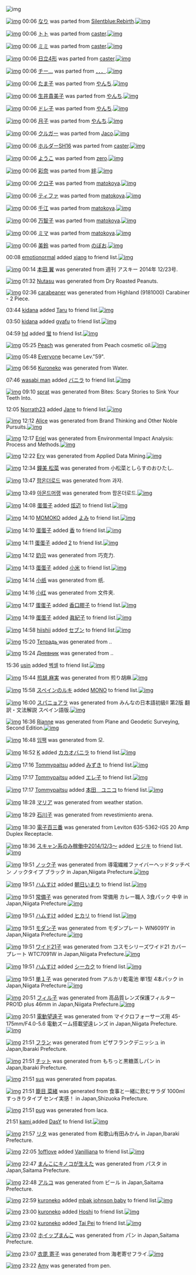 ![img](http://gdrive-cdn.herokuapp.com/get/0B-nxIpt4DE2TdGhPalFPcFpSY0E/512px-barcode.png)

[![img](http://www.deviantsart.com/2blbetj.png)](http://www.barcodekanojo.com/kanojo/588389/%E3%81%AA%E3%82%8A) 00:06 [なり](http://www.barcodekanojo.com/kanojo/588389/%E3%81%AA%E3%82%8A) was parted from [Silentblue:Rebirth](http://www.barcodekanojo.com/kanojo/588389/%E3%81%AA%E3%82%8A).[![img](http://www.deviantsart.com/15ngf32.jpeg)](http://www.barcodekanojo.com/user/235162/Silentblue%3ARebirth) 

[![img](http://www.deviantsart.com/huhiq9.png)](http://www.barcodekanojo.com/kanojo/672998/%E3%83%88%E3%83%88) 00:06 [トト](http://www.barcodekanojo.com/kanojo/672998/%E3%83%88%E3%83%88) was parted from [caster](http://www.barcodekanojo.com/kanojo/672998/%E3%83%88%E3%83%88).[![img](http://www.deviantsart.com/n3nut1.jpeg)](http://www.barcodekanojo.com/user/240377/caster) 

[![img](http://www.deviantsart.com/3p5s8ct.png)](http://www.barcodekanojo.com/kanojo/680774/%E3%83%9F%E3%83%9F) 00:06 [ミミ](http://www.barcodekanojo.com/kanojo/680774/%E3%83%9F%E3%83%9F) was parted from [caster](http://www.barcodekanojo.com/kanojo/680774/%E3%83%9F%E3%83%9F).[![img](http://www.deviantsart.com/n3nut1.jpeg)](http://www.barcodekanojo.com/user/240377/caster) 

[![img](http://www.deviantsart.com/1tsvcoc.png)](http://www.barcodekanojo.com/kanojo/677261/%E6%97%A5%E7%AB%8B4%E5%BD%A2) 00:06 [日立4形](http://www.barcodekanojo.com/kanojo/677261/%E6%97%A5%E7%AB%8B4%E5%BD%A2) was parted from [caster](http://www.barcodekanojo.com/kanojo/677261/%E6%97%A5%E7%AB%8B4%E5%BD%A2).[![img](http://www.deviantsart.com/n3nut1.jpeg)](http://www.barcodekanojo.com/user/240377/caster) 

[![img](http://www.deviantsart.com/1tm18k4.png)](http://www.barcodekanojo.com/kanojo/2383424/%E3%83%81%E3%83%BC%E2%80%A6) 00:06 [チー…](http://www.barcodekanojo.com/kanojo/2383424/%E3%83%81%E3%83%BC%E2%80%A6) was parted from [．．．](http://www.barcodekanojo.com/kanojo/2383424/%E3%83%81%E3%83%BC%E2%80%A6).[![img](http://www.deviantsart.com/2m9kvrv.jpeg)](http://www.barcodekanojo.com/user/207315/%EF%BC%8E%EF%BC%8E%EF%BC%8E) 

[![img](http://www.deviantsart.com/1e3lrpd.png)](http://www.barcodekanojo.com/kanojo/2905778/%E3%81%9F%E3%81%BE%E5%AD%90) 00:06 [たま子](http://www.barcodekanojo.com/kanojo/2905778/%E3%81%9F%E3%81%BE%E5%AD%90) was parted from [やんち](http://www.barcodekanojo.com/kanojo/2905778/%E3%81%9F%E3%81%BE%E5%AD%90).[![img](http://www.deviantsart.com/20hu4tm.jpeg)](http://www.barcodekanojo.com/user/204759/%E3%82%84%E3%82%93%E3%81%A1) 

[![img](http://www.deviantsart.com/2fc6bg2.png)](http://www.barcodekanojo.com/kanojo/1727226/%E7%94%9F%E4%BA%95%E8%B2%B4%E7%BE%8E%E5%AD%90) 00:06 [生井貴美子](http://www.barcodekanojo.com/kanojo/1727226/%E7%94%9F%E4%BA%95%E8%B2%B4%E7%BE%8E%E5%AD%90) was parted from [やんち](http://www.barcodekanojo.com/kanojo/1727226/%E7%94%9F%E4%BA%95%E8%B2%B4%E7%BE%8E%E5%AD%90).[![img](http://www.deviantsart.com/20hu4tm.jpeg)](http://www.barcodekanojo.com/user/204759/%E3%82%84%E3%82%93%E3%81%A1) 

[![img](http://www.deviantsart.com/26og2q2.png)](http://www.barcodekanojo.com/kanojo/2623233/%E3%83%89%E3%83%AC%E5%AD%90) 00:06 [ドレ子](http://www.barcodekanojo.com/kanojo/2623233/%E3%83%89%E3%83%AC%E5%AD%90) was parted from [やんち](http://www.barcodekanojo.com/kanojo/2623233/%E3%83%89%E3%83%AC%E5%AD%90).[![img](http://www.deviantsart.com/20hu4tm.jpeg)](http://www.barcodekanojo.com/user/204759/%E3%82%84%E3%82%93%E3%81%A1) 

[![img](http://www.deviantsart.com/1uaq22o.png)](http://www.barcodekanojo.com/kanojo/3014591/%E6%9C%88%E5%AD%90) 00:06 [月子](http://www.barcodekanojo.com/kanojo/3014591/%E6%9C%88%E5%AD%90) was parted from [やんち](http://www.barcodekanojo.com/kanojo/3014591/%E6%9C%88%E5%AD%90).[![img](http://www.deviantsart.com/20hu4tm.jpeg)](http://www.barcodekanojo.com/user/204759/%E3%82%84%E3%82%93%E3%81%A1) 

[![img](http://www.deviantsart.com/samgf9.png)](http://www.barcodekanojo.com/kanojo/2690758/%E3%82%AF%E3%83%AB%E3%82%AC%E3%83%BC) 00:06 [クルガー](http://www.barcodekanojo.com/kanojo/2690758/%E3%82%AF%E3%83%AB%E3%82%AC%E3%83%BC) was parted from [Jaco](http://www.barcodekanojo.com/kanojo/2690758/%E3%82%AF%E3%83%AB%E3%82%AC%E3%83%BC).[![img](http://www.deviantsart.com/23q3t7f.png)](http://www.barcodekanojo.com/user/225177/Jaco) 

[![img](http://www.deviantsart.com/2bgf1n6.png)](http://www.barcodekanojo.com/kanojo/914359/%E3%83%9B%E3%83%AB%E3%83%80%E3%83%BCSH16) 00:06 [ホルダーSH16](http://www.barcodekanojo.com/kanojo/914359/%E3%83%9B%E3%83%AB%E3%83%80%E3%83%BCSH16) was parted from [caster](http://www.barcodekanojo.com/kanojo/914359/%E3%83%9B%E3%83%AB%E3%83%80%E3%83%BCSH16).[![img](http://www.deviantsart.com/n3nut1.jpeg)](http://www.barcodekanojo.com/user/240377/caster) 

[![img](http://www.deviantsart.com/4mfdph.png)](http://www.barcodekanojo.com/kanojo/3021479/%E3%82%88%E3%81%86%E3%81%93) 00:06 [ようこ](http://www.barcodekanojo.com/kanojo/3021479/%E3%82%88%E3%81%86%E3%81%93) was parted from [zero](http://www.barcodekanojo.com/kanojo/3021479/%E3%82%88%E3%81%86%E3%81%93).[![img](http://www.deviantsart.com/2csu0d.jpeg)](http://www.barcodekanojo.com/user/209011/zero) 

[![img](http://www.deviantsart.com/mo04ui.png)](http://www.barcodekanojo.com/kanojo/3175290/%E5%BD%A9%E5%A5%88) 00:06 [彩奈](http://www.barcodekanojo.com/kanojo/3175290/%E5%BD%A9%E5%A5%88) was parted from [絆](http://www.barcodekanojo.com/kanojo/3175290/%E5%BD%A9%E5%A5%88).[![img](http://www.deviantsart.com/34vakij.jpeg)](http://www.barcodekanojo.com/user/33274/%E7%B5%86) 

[![img](http://www.deviantsart.com/hoi5a.png)](http://www.barcodekanojo.com/kanojo/1717914/%E3%82%AF%E3%83%AD%E5%AD%90) 00:06 [クロ子](http://www.barcodekanojo.com/kanojo/1717914/%E3%82%AF%E3%83%AD%E5%AD%90) was parted from [matokoya](http://www.barcodekanojo.com/kanojo/1717914/%E3%82%AF%E3%83%AD%E5%AD%90).[![img](http://www.deviantsart.com/2qe0j45.jpeg)](http://www.barcodekanojo.com/user/24932/matokoya) 

[![img](http://www.deviantsart.com/3imhgnt.png)](http://www.barcodekanojo.com/kanojo/3101266/%E3%83%86%E3%82%A3%E3%83%95%E3%82%A1) 00:06 [ティファ](http://www.barcodekanojo.com/kanojo/3101266/%E3%83%86%E3%82%A3%E3%83%95%E3%82%A1) was parted from [matokoya](http://www.barcodekanojo.com/kanojo/3101266/%E3%83%86%E3%82%A3%E3%83%95%E3%82%A1).[![img](http://www.deviantsart.com/2qe0j45.jpeg)](http://www.barcodekanojo.com/user/24932/matokoya) 

[![img](http://www.deviantsart.com/1kka16h.png)](http://www.barcodekanojo.com/kanojo/2872022/%E5%8D%83%E6%B1%9F) 00:06 [千江](http://www.barcodekanojo.com/kanojo/2872022/%E5%8D%83%E6%B1%9F) was parted from [matokoya](http://www.barcodekanojo.com/kanojo/2872022/%E5%8D%83%E6%B1%9F).[![img](http://www.deviantsart.com/2qe0j45.jpeg)](http://www.barcodekanojo.com/user/24932/matokoya) 

[![img](http://www.deviantsart.com/3sfkrr.png)](http://www.barcodekanojo.com/kanojo/2447145/%E4%B8%87%E6%99%BA%E5%AD%90) 00:06 [万智子](http://www.barcodekanojo.com/kanojo/2447145/%E4%B8%87%E6%99%BA%E5%AD%90) was parted from [matokoya](http://www.barcodekanojo.com/kanojo/2447145/%E4%B8%87%E6%99%BA%E5%AD%90).[![img](http://www.deviantsart.com/2qe0j45.jpeg)](http://www.barcodekanojo.com/user/24932/matokoya) 

[![img](http://www.deviantsart.com/34k4k63.png)](http://www.barcodekanojo.com/kanojo/2033022/%E3%83%9F%E3%83%9E) 00:06 [ミマ](http://www.barcodekanojo.com/kanojo/2033022/%E3%83%9F%E3%83%9E) was parted from [matokoya](http://www.barcodekanojo.com/kanojo/2033022/%E3%83%9F%E3%83%9E).[![img](http://www.deviantsart.com/2qe0j45.jpeg)](http://www.barcodekanojo.com/user/24932/matokoya) 

[![img](http://www.deviantsart.com/1gs9gh7.png)](http://www.barcodekanojo.com/kanojo/1001148/%E7%BE%8E%E9%88%B4) 00:06 [美鈴](http://www.barcodekanojo.com/kanojo/1001148/%E7%BE%8E%E9%88%B4) was parted from [のぼお](http://www.barcodekanojo.com/kanojo/1001148/%E7%BE%8E%E9%88%B4).[![img](http://www.deviantsart.com/1k7k282.jpeg)](http://www.barcodekanojo.com/user/204820/%E3%81%AE%E3%81%BC%E3%81%8A) 

00:08 [emotionormal](http://www.barcodekanojo.com/user/499059/emotionormal) added [xiang](http://www.barcodekanojo.com/kanojo/2558929/xiang) to friend list.[![img](http://www.deviantsart.com/uoraep.png)](http://www.barcodekanojo.com/kanojo/2558929/xiang) 

[![img](http://www.deviantsart.com/2m81m3c.png)](http://www.barcodekanojo.com/kanojo/3190233/%E6%9C%AC%E7%94%B0%20%E7%BF%BC) 00:14 [本田 翼](http://www.barcodekanojo.com/kanojo/3190233/%E6%9C%AC%E7%94%B0%20%E7%BF%BC) was generated from 週刊 アスキー 2014年 12/23号.

[![img](http://www.deviantsart.com/3qpdsgc.png)](http://www.barcodekanojo.com/kanojo/3190234/Nutasu) 01:32 [Nutasu](http://www.barcodekanojo.com/kanojo/3190234/Nutasu) was generated from Dry Roasted Peanuts.

[![img](http://www.deviantsart.com/39qhua2.png)](http://www.barcodekanojo.com/kanojo/3190235/carabeaner) 02:36 [carabeaner](http://www.barcodekanojo.com/kanojo/3190235/carabeaner) was generated from Highland (9181000) Carabiner - 2 Piece.

03:44 [kidana](http://www.barcodekanojo.com/user/497353/kidana) added [Taru](http://www.barcodekanojo.com/kanojo/3174442/Taru) to friend list.[![img](http://www.deviantsart.com/1o8db07.png)](http://www.barcodekanojo.com/kanojo/3174442/Taru) 

03:50 [kidana](http://www.barcodekanojo.com/user/497353/kidana) added [gyafu](http://www.barcodekanojo.com/kanojo/2621961/gyafu) to friend list.[![img](http://www.deviantsart.com/1r44gja.png)](http://www.barcodekanojo.com/kanojo/2621961/gyafu) 

04:59 [hd](http://www.barcodekanojo.com/user/487793/hd) added [蛍](http://www.barcodekanojo.com/kanojo/2896770/%E8%9B%8D) to friend list.[![img](http://www.deviantsart.com/2tg5c2h.png)](http://www.barcodekanojo.com/kanojo/2896770/%E8%9B%8D) 

[![img](http://www.deviantsart.com/22ebmng.png)](http://www.barcodekanojo.com/kanojo/3190236/Peach) 05:25 [Peach](http://www.barcodekanojo.com/kanojo/3190236/Peach) was generated from Peach cosmetic oil.[![img](http://www.deviantsart.com/4lit1r.jpeg)](http://www.barcodekanojo.com/product_images/barcode/6009924/1418243058/50x50xPeach,P20cosmetic,P20oil.jpg,qw=88,ah=88.pagespeed.ic.r_neWoEcT2.jpg) 

[![img](http://www.deviantsart.com/3cp16cr.jpeg)](http://www.barcodekanojo.com/user/229080/Everyone) 05:48 [Everyone](http://www.barcodekanojo.com/user/229080/Everyone) became Lev."59".

[![img](http://www.deviantsart.com/1j29d8a.png)](http://www.barcodekanojo.com/kanojo/3190237/Kuroneko) 06:56 [Kuroneko](http://www.barcodekanojo.com/kanojo/3190237/Kuroneko) was generated from Water.

07:46 [wasabi man](http://www.barcodekanojo.com/user/499063/wasabi%20man) added [バニラ](http://www.barcodekanojo.com/kanojo/2751288/%E3%83%90%E3%83%8B%E3%83%A9) to friend list.[![img](http://www.deviantsart.com/17vpmfn.png)](http://www.barcodekanojo.com/kanojo/2751288/%E3%83%90%E3%83%8B%E3%83%A9) 

[![img](http://www.deviantsart.com/21qt9nt.png)](http://www.barcodekanojo.com/kanojo/3190238/sprat) 09:10 [sprat](http://www.barcodekanojo.com/kanojo/3190238/sprat) was generated from Bites: Scary Stories to Sink Your Teeth Into.

12:05 [Norrath23](http://www.barcodekanojo.com/user/497730/Norrath23) added [Jane](http://www.barcodekanojo.com/kanojo/2609452/Jane) to friend list.[![img](http://www.deviantsart.com/hl4fuj.png)](http://www.barcodekanojo.com/kanojo/2609452/Jane) 

[![img](http://www.deviantsart.com/1i7llu5.png)](http://www.barcodekanojo.com/kanojo/3190239/Alice) 12:12 [Alice](http://www.barcodekanojo.com/kanojo/3190239/Alice) was generated from Brand Thinking and Other Noble Pursuits.[![img](http://www.deviantsart.com/1j4s1sb.jpeg)](http://www.barcodekanojo.com/product_images/barcode/6009929/1418267500/50x50xBrand,P20Thinking,P20and,P20Other,P20Noble,P20Pursuits.jpg,qw=88,ah=88.pagespeed.ic.sRPcwmqQ3x.jpg) 

[![img](http://www.deviantsart.com/6u8166.png)](http://www.barcodekanojo.com/kanojo/3190240/Eriel) 12:17 [Eriel](http://www.barcodekanojo.com/kanojo/3190240/Eriel) was generated from Environmental Impact Analysis: Process and Methods.[![img](http://www.deviantsart.com/34gske7.jpeg)](http://www.barcodekanojo.com/product_images/barcode/6009930/1418267806/Environmental%20Impact%20Analysis%3A%20Process%20and%20Methods.jpg) 

[![img](http://www.deviantsart.com/20he189.png)](http://www.barcodekanojo.com/kanojo/3190241/Ery) 12:22 [Ery](http://www.barcodekanojo.com/kanojo/3190241/Ery) was generated from Applied Data Mining.[![img](http://www.deviantsart.com/1vu18v4.jpeg)](http://www.barcodekanojo.com/product_images/barcode/6009931/1418268119/50x50xApplied,P20Data,P20Mining.jpg,qw=88,ah=88.pagespeed.ic.XUJh5oT3yr.jpg) 

[![img](http://www.deviantsart.com/pqjem8.png)](http://www.barcodekanojo.com/kanojo/3190242/%E9%90%98%E7%BE%8E%20%E6%9D%BE%E8%8F%9C) 12:34 [鐘美 松菜](http://www.barcodekanojo.com/kanojo/3190242/%E9%90%98%E7%BE%8E%20%E6%9D%BE%E8%8F%9C) was generated from 小松菜としらすのおひたし.

[![img](http://www.deviantsart.com/11g2271.png)](http://www.barcodekanojo.com/kanojo/3190243/%ED%8C%9C%EC%98%A8%EB%8D%94%EB%A1%9C%EB%93%9C) 13:47 [팜온더로드](http://www.barcodekanojo.com/kanojo/3190243/%ED%8C%9C%EC%98%A8%EB%8D%94%EB%A1%9C%EB%93%9C) was generated from 과자.

[![img](http://www.deviantsart.com/2hun9c3.png)](http://www.barcodekanojo.com/kanojo/3190244/%EC%95%84%EB%AA%AC%EB%93%9C%EB%A8%B8%EB%9E%AD) 13:49 [아몬드머랭](http://www.barcodekanojo.com/kanojo/3190244/%EC%95%84%EB%AA%AC%EB%93%9C%EB%A8%B8%EB%9E%AD) was generated from 팜온더로드.[![img](http://www.deviantsart.com/pe9tll.jpeg)](http://www.barcodekanojo.com/product_images/barcode/5599936/1400923878/%ED%8C%9C%EC%98%A8%EB%8D%94%EB%A1%9C%EB%93%9C%20%EC%95%84%EB%AA%AC%EB%93%9C%EC%88%98%EB%A0%88.jpg) 

[![img](http://www.deviantsart.com/37mlq0k.jpeg)](http://www.barcodekanojo.com/user/499057/%E8%9B%8B%E8%9B%8B%E5%AD%90) 14:08 [蛋蛋子](http://www.barcodekanojo.com/user/499057/%E8%9B%8B%E8%9B%8B%E5%AD%90) added [炫迈](http://www.barcodekanojo.com/kanojo/3046074/%E7%82%AB%E8%BF%88) to friend list.[![img](http://www.deviantsart.com/24uhfnt.png)](http://www.barcodekanojo.com/kanojo/3046074/%E7%82%AB%E8%BF%88) 

[![img](http://www.deviantsart.com/117ca48.jpeg)](http://www.barcodekanojo.com/user/294413/MOMOKO) 14:10 [MOMOKO](http://www.barcodekanojo.com/user/294413/MOMOKO) added [よみ](http://www.barcodekanojo.com/kanojo/410588/%E3%82%88%E3%81%BF) to friend list.[![img](http://www.deviantsart.com/1ogkba0.png)](http://www.barcodekanojo.com/kanojo/410588/%E3%82%88%E3%81%BF) 

[![img](http://www.deviantsart.com/37mlq0k.jpeg)](http://www.barcodekanojo.com/user/499057/%E8%9B%8B%E8%9B%8B%E5%AD%90) 14:10 [蛋蛋子](http://www.barcodekanojo.com/user/499057/%E8%9B%8B%E8%9B%8B%E5%AD%90) added [香](http://www.barcodekanojo.com/kanojo/2583972/%E9%A6%99) to friend list.[![img](http://www.deviantsart.com/qobugn.png)](http://www.barcodekanojo.com/kanojo/2583972/%E9%A6%99) 

[![img](http://www.deviantsart.com/37mlq0k.jpeg)](http://www.barcodekanojo.com/user/499057/%E8%9B%8B%E8%9B%8B%E5%AD%90) 14:11 [蛋蛋子](http://www.barcodekanojo.com/user/499057/%E8%9B%8B%E8%9B%8B%E5%AD%90) added [2](http://www.barcodekanojo.com/kanojo/278833/2) to friend list.[![img](http://www.deviantsart.com/r9hbtk.png)](http://www.barcodekanojo.com/kanojo/278833/2) 

[![img](http://www.deviantsart.com/3scbale.png)](http://www.barcodekanojo.com/kanojo/3190245/%E5%A5%B6%E8%B4%9D) 14:12 [奶贝](http://www.barcodekanojo.com/kanojo/3190245/%E5%A5%B6%E8%B4%9D) was generated from 巧克力.

[![img](http://www.deviantsart.com/37mlq0k.jpeg)](http://www.barcodekanojo.com/user/499057/%E8%9B%8B%E8%9B%8B%E5%AD%90) 14:13 [蛋蛋子](http://www.barcodekanojo.com/user/499057/%E8%9B%8B%E8%9B%8B%E5%AD%90) added [小米](http://www.barcodekanojo.com/kanojo/2559673/%E5%B0%8F%E7%B1%B3) to friend list.[![img](http://www.deviantsart.com/3o4l79r.png)](http://www.barcodekanojo.com/kanojo/2559673/%E5%B0%8F%E7%B1%B3) 

[![img](http://www.deviantsart.com/252g7jk.png)](http://www.barcodekanojo.com/kanojo/3190246/%E5%B0%8F%E7%BA%B8) 14:14 [小纸](http://www.barcodekanojo.com/kanojo/3190246/%E5%B0%8F%E7%BA%B8) was generated from 纸.

[![img](http://www.deviantsart.com/3jff5nq.png)](http://www.barcodekanojo.com/kanojo/3190247/%E5%B0%8F%E7%BA%A2) 14:16 [小红](http://www.barcodekanojo.com/kanojo/3190247/%E5%B0%8F%E7%BA%A2) was generated from 文件夹.

[![img](http://www.deviantsart.com/37mlq0k.jpeg)](http://www.barcodekanojo.com/user/499057/%E8%9B%8B%E8%9B%8B%E5%AD%90) 14:17 [蛋蛋子](http://www.barcodekanojo.com/user/499057/%E8%9B%8B%E8%9B%8B%E5%AD%90) added [香口膠子](http://www.barcodekanojo.com/kanojo/1303615/%E9%A6%99%E5%8F%A3%E8%86%A0%E5%AD%90) to friend list.[![img](http://www.deviantsart.com/1cpcb5c.png)](http://www.barcodekanojo.com/kanojo/1303615/%E9%A6%99%E5%8F%A3%E8%86%A0%E5%AD%90) 

[![img](http://www.deviantsart.com/37mlq0k.jpeg)](http://www.barcodekanojo.com/user/499057/%E8%9B%8B%E8%9B%8B%E5%AD%90) 14:19 [蛋蛋子](http://www.barcodekanojo.com/user/499057/%E8%9B%8B%E8%9B%8B%E5%AD%90) added [眞紀子](http://www.barcodekanojo.com/kanojo/3044763/%E7%9C%9E%E7%B4%80%E5%AD%90) to friend list.[![img](http://www.deviantsart.com/1018e9f.png)](http://www.barcodekanojo.com/kanojo/3044763/%E7%9C%9E%E7%B4%80%E5%AD%90) 

[![img](http://www.deviantsart.com/lre7lj.jpeg)](http://www.barcodekanojo.com/user/29807/hiishii) 14:58 [hiishii](http://www.barcodekanojo.com/user/29807/hiishii) added [セブン](http://www.barcodekanojo.com/kanojo/2743850/%E3%82%BB%E3%83%96%E3%83%B3) to friend list.[![img](http://www.deviantsart.com/2q9td8o.png)](http://www.barcodekanojo.com/kanojo/2743850/%E3%82%BB%E3%83%96%E3%83%B3) 

[![img](http://www.deviantsart.com/3epulcr.png)](http://www.barcodekanojo.com/kanojo/3190248/%D0%A2%D0%B5%D1%82%D1%80%D0%B0%D0%B4%D1%8C%20) 15:20 [Тетрадь ](http://www.barcodekanojo.com/kanojo/3190248/%D0%A2%D0%B5%D1%82%D1%80%D0%B0%D0%B4%D1%8C%20) was generated from ..

[![img](http://www.deviantsart.com/1vda746.png)](http://www.barcodekanojo.com/kanojo/3190249/%D0%94%D0%BD%D0%B5%D0%B2%D0%BD%D0%B8%D0%BA) 15:24 [Дневник](http://www.barcodekanojo.com/kanojo/3190249/%D0%94%D0%BD%D0%B5%D0%B2%D0%BD%D0%B8%D0%BA) was generated from ..

15:36 [usin](http://www.barcodekanojo.com/user/498074/usin) added [벡셀](http://www.barcodekanojo.com/kanojo/2754989/%EB%B2%A1%EC%85%80) to friend list.[![img](http://www.deviantsart.com/2un6tb5.png)](http://www.barcodekanojo.com/kanojo/2754989/%EB%B2%A1%EC%85%80) 

[![img](http://www.deviantsart.com/23te1hg.png)](http://www.barcodekanojo.com/kanojo/3190250/%E7%85%8E%E8%83%A1%20%E9%BA%BB%E5%AE%9F) 15:44 [煎胡 麻実](http://www.barcodekanojo.com/kanojo/3190250/%E7%85%8E%E8%83%A1%20%E9%BA%BB%E5%AE%9F) was generated from 煎り胡麻.[![img](http://www.deviantsart.com/2iu0dop.jpeg)](http://www.barcodekanojo.com/product_images/barcode/6009949/1418280267/%E7%85%8E%E3%82%8A%E8%83%A1%E9%BA%BB.jpg) 

[![img](http://www.deviantsart.com/11kkrdk.jpeg)](http://www.barcodekanojo.com/user/438908/%E3%82%B9%E3%83%9A%E3%82%A4%E3%83%B3%E3%81%AE%E3%83%AB%E3%82%AD) 15:58 [スペインのルキ](http://www.barcodekanojo.com/user/438908/%E3%82%B9%E3%83%9A%E3%82%A4%E3%83%B3%E3%81%AE%E3%83%AB%E3%82%AD) added [MONO](http://www.barcodekanojo.com/kanojo/2697221/MONO) to friend list.[![img](http://www.deviantsart.com/16l2mss.png)](http://www.barcodekanojo.com/kanojo/2697221/MONO) 

[![img](http://www.deviantsart.com/3bqh98v.png)](http://www.barcodekanojo.com/kanojo/3190251/%E3%82%B9%E3%83%91%E3%83%8B%E3%83%A7%E3%82%A2%E3%83%A9) 16:00 [スパニョアラ](http://www.barcodekanojo.com/kanojo/3190251/%E3%82%B9%E3%83%91%E3%83%8B%E3%83%A7%E3%82%A2%E3%83%A9) was generated from みんなの日本語初級II 第2版 翻訳・文法解説 スペイン語版.[![img](http://www.deviantsart.com/3u3re3o.jpeg)](http://www.barcodekanojo.com/product_images/barcode/6009951/1418281154/50x50x,PE3,P81,PBF,PE3,P82,P93,PE3,P81,PAA,PE3,P81,PAE,PE6,P97,PA5,PE6,P9C,PAC,PE8,PAA,P9E,PE5,P88,P9D,PE7,PB4,P9AII,P20,PE7,PAC,PAC2,PE7,P89,P88,P20,PE7,PBF,PBB,PE8,PA8,PB3,PE3,P83,PBB,PE6,P96,P87,PE6,PB3,P95,PE8,PA7,PA3,PE8,PAA,PAC,P20,PE3,P82,PB9,PE3,P83,P9A,PE3,P82,PA4,PE3,P83,PB3,PE8,PAA,P9E,PE7,P89,P88.jpg,qw=88,ah=88.pagespeed.ic.D7WQH3PtD1.jpg) 

[![img](http://www.deviantsart.com/1n9ahf.png)](http://www.barcodekanojo.com/kanojo/3190252/Rianne) 16:36 [Rianne](http://www.barcodekanojo.com/kanojo/3190252/Rianne) was generated from Plane and Geodetic Surveying, Second Edition.[![img](http://www.deviantsart.com/1f7dcbs.jpeg)](http://www.barcodekanojo.com/product_images/barcode/6009952/1418283329/Plane%20and%20Geodetic%20Surveying%2C%20Second%20Edition.jpg) 

[![img](http://www.deviantsart.com/3rh0faf.png)](http://www.barcodekanojo.com/kanojo/3190253/%EC%9E%84%ED%8C%A9) 16:48 [임팩](http://www.barcodekanojo.com/kanojo/3190253/%EC%9E%84%ED%8C%A9) was generated from 모.

[![img](http://www.deviantsart.com/dhhpfo.jpeg)](http://www.barcodekanojo.com/user/237274/K) 16:52 [K](http://www.barcodekanojo.com/user/237274/K) added [カカオバニラ](http://www.barcodekanojo.com/kanojo/3039922/%E3%82%AB%E3%82%AB%E3%82%AA%E3%83%90%E3%83%8B%E3%83%A9) to friend list.[![img](http://www.deviantsart.com/3t6a9q9.png)](http://www.barcodekanojo.com/kanojo/3039922/%E3%82%AB%E3%82%AB%E3%82%AA%E3%83%90%E3%83%8B%E3%83%A9) 

[![img](http://www.deviantsart.com/1l5j2pu.jpeg)](http://www.barcodekanojo.com/user/10498/Tommypaitsu) 17:16 [Tommypaitsu](http://www.barcodekanojo.com/user/10498/Tommypaitsu) added [みずき](http://www.barcodekanojo.com/kanojo/1449795/%E3%81%BF%E3%81%9A%E3%81%8D) to friend list.[![img](http://www.deviantsart.com/2vjqmr2.png)](http://www.barcodekanojo.com/kanojo/1449795/%E3%81%BF%E3%81%9A%E3%81%8D) 

[![img](http://www.deviantsart.com/1l5j2pu.jpeg)](http://www.barcodekanojo.com/user/10498/Tommypaitsu) 17:17 [Tommypaitsu](http://www.barcodekanojo.com/user/10498/Tommypaitsu) added [エレ子](http://www.barcodekanojo.com/kanojo/2600450/%E3%82%A8%E3%83%AC%E5%AD%90) to friend list.[![img](http://www.deviantsart.com/39lk9qs.png)](http://www.barcodekanojo.com/kanojo/2600450/%E3%82%A8%E3%83%AC%E5%AD%90) 

[![img](http://www.deviantsart.com/1l5j2pu.jpeg)](http://www.barcodekanojo.com/user/10498/Tommypaitsu) 17:17 [Tommypaitsu](http://www.barcodekanojo.com/user/10498/Tommypaitsu) added [本田　ユニコ](http://www.barcodekanojo.com/kanojo/2690467/%E6%9C%AC%E7%94%B0%E3%80%80%E3%83%A6%E3%83%8B%E3%82%B3) to friend list.[![img](http://www.deviantsart.com/qdphnk.png)](http://www.barcodekanojo.com/kanojo/2690467/%E6%9C%AC%E7%94%B0%E3%80%80%E3%83%A6%E3%83%8B%E3%82%B3) 

[![img](http://www.deviantsart.com/9op94b.png)](http://www.barcodekanojo.com/kanojo/3190254/%E3%83%9E%E3%83%AA%E3%82%A2) 18:28 [マリア](http://www.barcodekanojo.com/kanojo/3190254/%E3%83%9E%E3%83%AA%E3%82%A2) was generated from weather station.

[![img](http://www.deviantsart.com/rdi8c.png)](http://www.barcodekanojo.com/kanojo/3190255/%E7%9F%B3%E5%B7%9D%E5%AD%90) 18:29 [石川子](http://www.barcodekanojo.com/kanojo/3190255/%E7%9F%B3%E5%B7%9D%E5%AD%90) was generated from revestimiento arena.

[![img](http://www.deviantsart.com/3i17vgi.png)](http://www.barcodekanojo.com/kanojo/3190256/%E9%9B%BB%E5%AD%90%E7%99%BE%E4%B8%89%E7%95%AA) 18:30 [電子百三番](http://www.barcodekanojo.com/kanojo/3190256/%E9%9B%BB%E5%AD%90%E7%99%BE%E4%B8%89%E7%95%AA) was generated from Leviton 635-5362-IGS  20 Amp Duplex Receptacle.

[![img](http://www.deviantsart.com/99ugn1.jpeg)](http://www.barcodekanojo.com/user/6029/%E3%82%B9%E3%82%AD%E3%83%A3%E3%83%B3%E7%B3%BB%E3%81%AE%E3%81%BF%E7%A8%BC%E5%83%8D%E4%B8%AD2014%2F12%2F3%EF%BD%9E) 18:36 [スキャン系のみ稼働中2014/12/3～](http://www.barcodekanojo.com/user/6029/%E3%82%B9%E3%82%AD%E3%83%A3%E3%83%B3%E7%B3%BB%E3%81%AE%E3%81%BF%E7%A8%BC%E5%83%8D%E4%B8%AD2014%2F12%2F3%EF%BD%9E) added [ヒジキ](http://www.barcodekanojo.com/kanojo/3010500/%E3%83%92%E3%82%B8%E3%82%AD) to friend list.[![img](http://www.deviantsart.com/2q43222.png)](http://www.barcodekanojo.com/kanojo/3010500/%E3%83%92%E3%82%B8%E3%82%AD) 

[![img](http://www.deviantsart.com/1valaov.png)](http://www.barcodekanojo.com/kanojo/3190260/%E3%83%8E%E3%83%83%E3%82%AF%E5%AD%90) 19:51 [ノック子](http://www.barcodekanojo.com/kanojo/3190260/%E3%83%8E%E3%83%83%E3%82%AF%E5%AD%90) was generated from 導電繊維ファイバーヘッドタッチペン ノックタイプ ブラック in Japan,Niigata Prefecture.[![img](http://www.deviantsart.com/clv0md.jpeg)](http://www.barcodekanojo.com/product_images/barcode/6009967/1418294242/%E5%B0%8E%E9%9B%BB%E7%B9%8A%E7%B6%AD%E3%83%95%E3%82%A1%E3%82%A4%E3%83%90%E3%83%BC%E3%83%98%E3%83%83%E3%83%89%E3%82%BF%E3%83%83%E3%83%81%E3%83%9A%E3%83%B3%20%E3%83%8E%E3%83%83%E3%82%AF%E3%82%BF%E3%82%A4%E3%83%97%20%E3%83%96%E3%83%A9%E3%83%83%E3%82%AF.jpg) 

[![img](http://www.deviantsart.com/3ueb4vl.jpeg)](http://www.barcodekanojo.com/user/31615/%E3%83%8F%E3%83%A0%E3%81%99%E3%81%91) 19:51 [ハムすけ](http://www.barcodekanojo.com/user/31615/%E3%83%8F%E3%83%A0%E3%81%99%E3%81%91) added [朝日いまり](http://www.barcodekanojo.com/kanojo/3181169/%E6%9C%9D%E6%97%A5%E3%81%84%E3%81%BE%E3%82%8A) to friend list.[![img](http://www.deviantsart.com/2h46dg1.png)](http://www.barcodekanojo.com/kanojo/3181169/%E6%9C%9D%E6%97%A5%E3%81%84%E3%81%BE%E3%82%8A) 

[![img](http://www.deviantsart.com/259adde.png)](http://www.barcodekanojo.com/kanojo/3190261/%E5%B8%B8%E5%82%99%E5%AD%90) 19:51 [常備子](http://www.barcodekanojo.com/kanojo/3190261/%E5%B8%B8%E5%82%99%E5%AD%90) was generated from 常備用 カレー職人 3食パック 中辛 in Japan,Niigata Prefecture.[![img](http://www.deviantsart.com/2ia8al0.jpeg)](http://www.barcodekanojo.com/product_images/barcode/6009969/1418294386/%E5%B8%B8%E5%82%99%E7%94%A8%20%E3%82%AB%E3%83%AC%E3%83%BC%E8%81%B7%E4%BA%BA%203%E9%A3%9F%E3%83%91%E3%83%83%E3%82%AF%20%E4%B8%AD%E8%BE%9B.jpg) 

[![img](http://www.deviantsart.com/3ueb4vl.jpeg)](http://www.barcodekanojo.com/user/31615/%E3%83%8F%E3%83%A0%E3%81%99%E3%81%91) 19:51 [ハムすけ](http://www.barcodekanojo.com/user/31615/%E3%83%8F%E3%83%A0%E3%81%99%E3%81%91) added [ヒカリ](http://www.barcodekanojo.com/kanojo/2627950/%E3%83%92%E3%82%AB%E3%83%AA) to friend list.[![img](http://www.deviantsart.com/1tjm6o.png)](http://www.barcodekanojo.com/kanojo/2627950/%E3%83%92%E3%82%AB%E3%83%AA) 

[![img](http://www.deviantsart.com/1mkp5ie.png)](http://www.barcodekanojo.com/kanojo/3190262/%E3%83%A2%E3%83%80%E3%83%B3%E5%AD%90) 19:51 [モダン子](http://www.barcodekanojo.com/kanojo/3190262/%E3%83%A2%E3%83%80%E3%83%B3%E5%AD%90) was generated from モダンプレート WN6091Y in Japan,Niigata Prefecture.[![img](http://www.deviantsart.com/2sb7tdb.jpeg)](http://www.barcodekanojo.com/product_images/barcode/6009971/1418294630/%E3%83%A2%E3%83%80%E3%83%B3%E3%83%97%E3%83%AC%E3%83%BC%E3%83%88%20WN6091Y.jpg) 

[![img](http://www.deviantsart.com/1tfour.png)](http://www.barcodekanojo.com/kanojo/3190263/%E3%83%AF%E3%82%A4%E3%83%8921%E5%AD%90) 19:51 [ワイド21子](http://www.barcodekanojo.com/kanojo/3190263/%E3%83%AF%E3%82%A4%E3%83%8921%E5%AD%90) was generated from コスモシリーズワイド21 カバープレート WTC7091W in Japan,Niigata Prefecture.[![img](http://www.deviantsart.com/1csjfnt.jpeg)](http://www.barcodekanojo.com/product_images/barcode/6009972/1418294737/%E3%82%B3%E3%82%B9%E3%83%A2%E3%82%B7%E3%83%AA%E3%83%BC%E3%82%BA%E3%83%AF%E3%82%A4%E3%83%8921%20%E3%82%AB%E3%83%90%E3%83%BC%E3%83%97%E3%83%AC%E3%83%BC%E3%83%88%20WTC7091W.jpg) 

[![img](http://www.deviantsart.com/3ueb4vl.jpeg)](http://www.barcodekanojo.com/user/31615/%E3%83%8F%E3%83%A0%E3%81%99%E3%81%91) 19:51 [ハムすけ](http://www.barcodekanojo.com/user/31615/%E3%83%8F%E3%83%A0%E3%81%99%E3%81%91) added [シーカク](http://www.barcodekanojo.com/kanojo/2621655/%E3%82%B7%E3%83%BC%E3%82%AB%E3%82%AF) to friend list.[![img](http://www.deviantsart.com/t7usca.png)](http://www.barcodekanojo.com/kanojo/2621655/%E3%82%B7%E3%83%BC%E3%82%AB%E3%82%AF) 

[![img](http://www.deviantsart.com/8f9fq0.png)](http://www.barcodekanojo.com/kanojo/3190264/%E5%8D%98%EF%BC%91%E5%AD%90) 19:51 [単１子](http://www.barcodekanojo.com/kanojo/3190264/%E5%8D%98%EF%BC%91%E5%AD%90) was generated from アルカリ乾電池 単1型 4本パック in Japan,Niigata Prefecture.[![img](http://www.deviantsart.com/18kq66f.jpeg)](http://www.barcodekanojo.com/product_images/barcode/6009974/1418294968/%E3%82%A2%E3%83%AB%E3%82%AB%E3%83%AA%E4%B9%BE%E9%9B%BB%E6%B1%A0%20%E5%8D%981%E5%9E%8B%204%E6%9C%AC%E3%83%91%E3%83%83%E3%82%AF.jpg) 

[![img](http://www.deviantsart.com/3eeeo9p.png)](http://www.barcodekanojo.com/kanojo/3190265/%E3%83%95%E3%82%A3%E3%83%AB%E5%AD%90) 20:51 [フィル子](http://www.barcodekanojo.com/kanojo/3190265/%E3%83%95%E3%82%A3%E3%83%AB%E5%AD%90) was generated from 高品質レンズ保護フィルター PRO1D plus 46mm in Japan,Niigata Prefecture.[![img](http://www.deviantsart.com/lqmd9p.jpeg)](http://www.barcodekanojo.com/product_images/barcode/6009975/1418295134/%E9%AB%98%E5%93%81%E8%B3%AA%E3%83%AC%E3%83%B3%E3%82%BA%E4%BF%9D%E8%AD%B7%E3%83%95%E3%82%A3%E3%83%AB%E3%82%BF%E3%83%BC%20PRO1D%20plus%2046mm.jpg) 

[![img](http://www.deviantsart.com/2uoffo3.png)](http://www.barcodekanojo.com/kanojo/3190266/%E9%9B%BB%E5%8B%95%E6%9C%9B%E9%81%A0%E5%AD%90) 20:51 [電動望遠子](http://www.barcodekanojo.com/kanojo/3190266/%E9%9B%BB%E5%8B%95%E6%9C%9B%E9%81%A0%E5%AD%90) was generated from マイクロフォーサーズ用 45-175mm/F4.0-5.6 電動ズーム搭載望遠レンズ in Japan,Niigata Prefecture.[![img](http://www.deviantsart.com/2egv7bs.jpeg)](http://www.barcodekanojo.com/product_images/barcode/6009976/1418295244/%E3%83%9E%E3%82%A4%E3%82%AF%E3%83%AD%E3%83%95%E3%82%A9%E3%83%BC%E3%82%B5%E3%83%BC%E3%82%BA%E7%94%A8%2045-175mm%2FF4.0-5.6%20%E9%9B%BB%E5%8B%95%E3%82%BA%E3%83%BC%E3%83%A0%E6%90%AD%E8%BC%89%E6%9C%9B%E9%81%A0%E3%83%AC%E3%83%B3%E3%82%BA.jpg) 

[![img](http://www.deviantsart.com/1ld6kfr.png)](http://www.barcodekanojo.com/kanojo/3190267/%E3%83%95%E3%83%A9%E3%83%B3) 21:51 [フラン](http://www.barcodekanojo.com/kanojo/3190267/%E3%83%95%E3%83%A9%E3%83%B3) was generated from ピザフランクデニッシュ in Japan,Ibaraki Prefecture.

[![img](http://www.deviantsart.com/2qilanu.png)](http://www.barcodekanojo.com/kanojo/3190268/%E3%83%81%E3%83%83%E3%83%88) 21:51 [チット](http://www.barcodekanojo.com/kanojo/3190268/%E3%83%81%E3%83%83%E3%83%88) was generated from もちっと黒糖蒸しパン in Japan,Ibaraki Prefecture.

[![img](http://www.deviantsart.com/3jo5d94.png)](http://www.barcodekanojo.com/kanojo/3190269/sus) 21:51 [sus](http://www.barcodekanojo.com/kanojo/3190269/sus) was generated from papatas.

[![img](http://www.deviantsart.com/11uol0s.png)](http://www.barcodekanojo.com/kanojo/3190270/%E7%B1%A0%E7%9B%AE%20%E8%8F%9C%E7%B7%92) 21:51 [籠目 菜緒](http://www.barcodekanojo.com/kanojo/3190270/%E7%B1%A0%E7%9B%AE%20%E8%8F%9C%E7%B7%92) was generated from 食事と一緒に飲むサラダ 1000ml すっきりタイプ センイ実感！ in Japan,Shizuoka Prefecture.

[![img](http://www.deviantsart.com/j9upm3.png)](http://www.barcodekanojo.com/kanojo/3190271/pug) 21:51 [pug](http://www.barcodekanojo.com/kanojo/3190271/pug) was generated from laca.

21:51 [kami ](http://www.barcodekanojo.com/user/497794/kami%20) added [DasY](http://www.barcodekanojo.com/kanojo/1797845/DasY) to friend list.[![img](http://www.deviantsart.com/lgb5c8.png)](http://www.barcodekanojo.com/kanojo/1797845/DasY) 

[![img](http://www.deviantsart.com/uoah1m.png)](http://www.barcodekanojo.com/kanojo/3190272/%E3%83%AA%E3%82%BF) 21:57 [リタ](http://www.barcodekanojo.com/kanojo/3190272/%E3%83%AA%E3%82%BF) was generated from 和歌山有田みかん in Japan,Ibaraki Prefecture.

[![img](http://www.deviantsart.com/1j7ave4.jpeg)](http://www.barcodekanojo.com/user/445372/1offlove) 22:05 [1offlove](http://www.barcodekanojo.com/user/445372/1offlove) added [Vanilliana](http://www.barcodekanojo.com/kanojo/2892785/Vanilliana) to friend list.[![img](http://www.deviantsart.com/gcpa1r.png)](http://www.barcodekanojo.com/kanojo/2892785/Vanilliana) 

[![img](http://www.deviantsart.com/3cdoba8.png)](http://www.barcodekanojo.com/kanojo/3190273/%E3%81%BE%E3%82%93%E3%81%93%E3%81%AB%E3%82%AD%E3%83%8E%E3%82%B3%E3%81%8C%E7%94%9F%E3%81%88%E3%81%9F) 22:47 [まんこにキノコが生えた](http://www.barcodekanojo.com/kanojo/3190273/%E3%81%BE%E3%82%93%E3%81%93%E3%81%AB%E3%82%AD%E3%83%8E%E3%82%B3%E3%81%8C%E7%94%9F%E3%81%88%E3%81%9F) was generated from パスタ in Japan,Saitama Prefecture.

[![img](http://www.deviantsart.com/gqu98a.png)](http://www.barcodekanojo.com/kanojo/3190274/%E3%82%A2%E3%83%AB%E3%82%B3) 22:48 [アルコ](http://www.barcodekanojo.com/kanojo/3190274/%E3%82%A2%E3%83%AB%E3%82%B3) was generated from ビール in Japan,Saitama Prefecture.

[![img](http://www.deviantsart.com/8vdoto.jpeg)](http://www.barcodekanojo.com/user/499070/kuroneko) 22:59 [kuroneko](http://www.barcodekanojo.com/user/499070/kuroneko) added [mbak johnson baby](http://www.barcodekanojo.com/kanojo/2655084/mbak%20johnson%20baby) to friend list.[![img](http://www.deviantsart.com/4gh06k.png)](http://www.barcodekanojo.com/kanojo/2655084/mbak%20johnson%20baby) 

[![img](http://www.deviantsart.com/8vdoto.jpeg)](http://www.barcodekanojo.com/user/499070/kuroneko) 23:00 [kuroneko](http://www.barcodekanojo.com/user/499070/kuroneko) added [Hoshi](http://www.barcodekanojo.com/kanojo/2622360/Hoshi) to friend list.[![img](http://www.deviantsart.com/381gvn7.png)](http://www.barcodekanojo.com/kanojo/2622360/Hoshi) 

[![img](http://www.deviantsart.com/8vdoto.jpeg)](http://www.barcodekanojo.com/user/499070/kuroneko) 23:02 [kuroneko](http://www.barcodekanojo.com/user/499070/kuroneko) added [Tai Pei](http://www.barcodekanojo.com/kanojo/2049351/Tai%20Pei) to friend list.[![img](http://www.deviantsart.com/24ij4f1.png)](http://www.barcodekanojo.com/kanojo/2049351/Tai%20Pei) 

[![img](http://www.deviantsart.com/2gfmq6n.png)](http://www.barcodekanojo.com/kanojo/3190275/%E3%83%9B%E3%82%A4%E3%83%83%E3%83%97%E3%81%BE%E3%82%93%E3%81%93) 23:02 [ホイップまんこ](http://www.barcodekanojo.com/kanojo/3190275/%E3%83%9B%E3%82%A4%E3%83%83%E3%83%97%E3%81%BE%E3%82%93%E3%81%93) was generated from パン in Japan,Saitama Prefecture.

[![img](http://www.deviantsart.com/markq4.png)](http://www.barcodekanojo.com/kanojo/3190276/%E8%A1%A3%E6%AF%98%20%E5%AF%84%E5%AD%90) 23:07 [衣毘 寄子](http://www.barcodekanojo.com/kanojo/3190276/%E8%A1%A3%E6%AF%98%20%E5%AF%84%E5%AD%90) was generated from 海老寄せフライ.[![img](http://www.deviantsart.com/1k37i34.jpeg)](http://www.barcodekanojo.com/product_images/barcode/6009991/1418306778/50x50x,PE6,PB5,PB7,PE8,P80,P81,PE5,PAF,P84,PE3,P81,P9B,PE3,P83,P95,PE3,P83,PA9,PE3,P82,PA4.jpg,qw=88,ah=88.pagespeed.ic.7ie12MMx5n.jpg) 

[![img](http://www.deviantsart.com/1mh36di.png)](http://www.barcodekanojo.com/kanojo/3190277/Amy) 23:22 [Amy](http://www.barcodekanojo.com/kanojo/3190277/Amy) was generated from pen.

